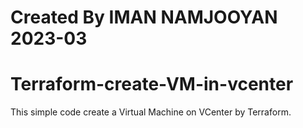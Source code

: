# Created By IMAN NAMJOOYAN 2023-03

# Terraform-create-VM-in-vcenter
This simple code create a Virtual Machine on VCenter by Terraform.
